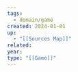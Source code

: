 ```yaml
---
tags:
  - domain/game
created: 2024-01-01
up:
  - "[[Sources Map]]"
related: 
year: 
type: "[[Game]]"
---
```




